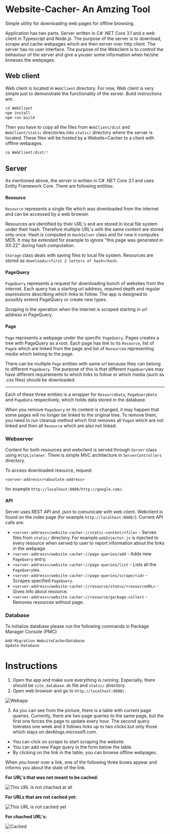# Website-Cacher- An Amzing Tool
Simple utility for downloading web pages for offline browsing.

Application has two parts. Server written in C# .NET Core 3.1 and a web client in Typescript and Node.js. The purpose of the server is to download, scrape and cache webpages which are then server over http client. The server has no user interface. The purpose of the Webclient is to controll the behaviour of the server and give a youser some information when he/she browses the webpages.

## Web client
Web client is located in `WebClient` directory. For now, Web client is very simple just to demonstrate the functionality of the server. Build instructions are:
```PowerShell
cd WebClient
npm install
npm run build
```

Then you have to copy all the files from `WebClient/dist` and `WebClient/static` directories into `static/` directory where the server is located. These files will be hosted by a Website=Cacher to a client with offline webpages.
```PowerShell
cp WebClient/dist/*
```

## Server
As mentioned above, the server is written in C# .NET Core 3.1 and uses Entity Framework Core. There are following entities:

#### Resource

`Resource` represents a single file which was downloaded from the internet and can be accessed by a web browser.

Resources are identified by their URL's and are stored in local file system under their hash. Therefore multiple URL's with the same content are stored only once. Hash is computed in `HashSolver` class and for now it computes MD5. It may be extended for example to ignore "this page was generated in XX:ZZ" during hash computation.

`Storage` class deals with saving files to local file system. Resources are stored as `downloads/<first 2 letters of hash>/hash`.

#### PageQuery

`PageQuery` represents a request for downloading bunch of websites from the internet. Each query has a starting url address, required depth and regular expressions describing which links to follow. The app is designed to possibly extend PageQuery or create new types.

Scraping is the operation when the internet is scraped starting in url address in PageQuery.

#### Page

`Page` represents a webpage under the specific `PageQuery`. Pages creates a tree with PageQuery as a root. Each page has link to its `Resource`, list of `Page`s which are linked from the page and list of `Resource`s representing media which belong to the page.

There can be multiple `Page` entities with same url because they can belong to different `PageQuery`. The purpose of this is that different `PageQuery`ies may have different requirements to which links to follow or which media (such as .css files) should be downloaded.

---

Each of these three entities is a wrapper for `ResourceData`, `PageQueryData` and `PageData` respectively, which holds data stored in the database.

When you remove `PageQuery` or its content is changed, it may happen that some pages will no longer be linked to the original tree. To remove them, you need to run cleanup method which first removes all `Page`s which are not linked and then all `Resource` which are also not linked.

### Webserver
Content for both resources and webclient is served through `Server` class using `HttpListener`. There is simple MVC architecture in `ServerControllers` directory.

To access downloaded resource, request
```
<server-address>/<absolute-address>
```
for example `http://localhost:8080/http://google.com/`.

#### API
Server uses REST API and .json to comunicate with web client. Webclient is found on the index page (for example `http://localhost:8080/`). Current API calls are:

- `<server-address>/website-cacher://static-content/<file>` - Serves files from `static/` directory. For example `webInjector.js` is injected to every resource when served to user to report information about the links in the webpage.
- `<server-address>/website-cacher://page-queries/add` - Adds new `PageQuery` entry.
- `<server-address>/website-cacher://page-queries/list` - Lists all the `PageQuery`ies.
- `<server-address>/website-cacher://page-queries/scrape/<id>` - Scrapes specified `PageQuery`.
- `<server-address>/website-cacher://resource/status/<resourceURL>` - Gives info about resource.
- `<server-address>/website-cacher://resource/garbage-collect` - Removes resources without page.


### Database
To initialize database please run the following commands in Package Manager Console (PMC)

```PowerShell
Add-Migration WebsiteCacherDatabase
Update-Database
```

# Instructions
1) Open the app and make sure everything is running. Especially, there should be `site_database.db` file and `static/` directory.
2) Open web browser and go to `http://localhost:8080/`.

![Webapp](doc/webapp.png "Webapp")

3) As you can see from the picture, there is a table with current page queries. Currently, there are two page queries to the same page, but the first one forces the page to update every hour. The second query tolerates one week and it follows links up to two clicks but only those which stays on devblogs.microsoft.com.

- You can click on *scrape* to start scraping the website.
- You can add new Page query in the form below the table.
- By clicking on the link in the table, you can browse offline webpages.

When you hover over a link, one of the following three boxes appear and informs you about the state of the link.

**For URL's that was not meant to be cached:**

![This URL is not chached at all](doc/not.png "This URL is not chached at all")

**For URLs that are not cached yet:**

![This URL is not cached yet](doc/not_yet.png "This URL is not cached yet")

**For chached URL's:**

![Cached](doc/cached.png "Cached")
